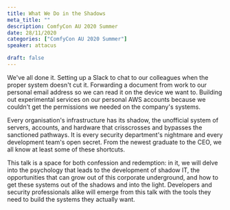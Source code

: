 ```yaml
---
title: What We Do in the Shadows
meta_title: ""
description: ComfyCon AU 2020 Summer
date: 28/11/2020
categories: ["ComfyCon AU 2020 Summer"]
speaker: attacus

draft: false
---
```

We've all done it. Setting up a Slack to chat to our colleagues when the proper system doesn't cut it. Forwarding a document from work to our personal email address so we can read it on the device we want to. Building out experimental services on our personal AWS accounts because we couldn't get the permissions we needed on the company's systems.

Every organisation's infrastructure has its shadow, the unofficial system of servers, accounts, and hardware that crisscrosses and bypasses the sanctioned pathways. It is every security department's nightmare and every development team's open secret. From the newest graduate to the CEO, we all know at least some of these shortcuts.

This talk is a space for both confession and redemption: in it, we will delve into the psychology that leads to the development of shadow IT, the opportunities that can grow out of this corporate underground, and how to get these systems out of the shadows and into the light. Developers and security professionals alike will emerge from this talk with the tools they need to build the systems they actually want.

